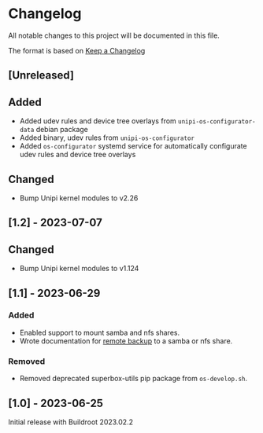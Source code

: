 # Changelog

All notable changes to this project will be documented in this file.

The format is based on [Keep a Changelog](https://keepachangelog.com/en/1.0.0/)

## [Unreleased]

## Added
 
- Added udev rules and device tree overlays from `unipi-os-configurator-data` debian package
- Added binary, udev rules from `unipi-os-configurator`
- Added `os-configurator` systemd service for automatically configurate udev rules and device tree overlays

## Changed

- Bump Unipi kernel modules to v2.26

## [1.2] - 2023-07-07

## Changed

- Bump Unipi kernel modules to v1.124

## [1.1] - 2023-06-29

### Added

- Enabled support to mount samba and nfs shares.
- Wrote documentation for [remote backup](docs/backup-config.md) to a samba or nfs share.

### Removed

- Removed deprecated superbox-utils pip package from `os-develop.sh`.

## [1.0] - 2023-06-25

Initial release with Buildroot 2023.02.2
